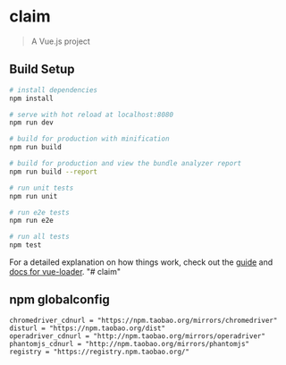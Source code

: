 # claim

> A Vue.js project

## Build Setup

``` bash
# install dependencies
npm install

# serve with hot reload at localhost:8080
npm run dev

# build for production with minification
npm run build

# build for production and view the bundle analyzer report
npm run build --report

# run unit tests
npm run unit

# run e2e tests
npm run e2e

# run all tests
npm test
```

For a detailed explanation on how things work, check out the [guide](http://vuejs-templates.github.io/webpack/) and [docs for vue-loader](http://vuejs.github.io/vue-loader).
"# claim"

## npm globalconfig
```
chromedriver_cdnurl = "https://npm.taobao.org/mirrors/chromedriver"
disturl = "https://npm.taobao.org/dist"
operadriver_cdnurl = "http://npm.taobao.org/mirrors/operadriver"
phantomjs_cdnurl = "http://npm.taobao.org/mirrors/phantomjs"
registry = "https://registry.npm.taobao.org/"
```
